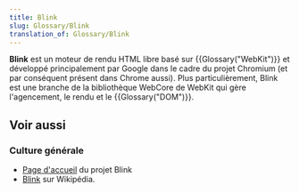 ```yaml
---
title: Blink
slug: Glossary/Blink
translation_of: Glossary/Blink
---
```


**Blink** est un moteur de rendu HTML libre basé sur {{Glossary("WebKit")}} et développé principalement par Google dans le cadre du projet Chromium (et par conséquent présent dans Chrome aussi). Plus particulièrement, Blink est une branche de la bibliothèque WebCore de WebKit qui gère l'agencement, le rendu et le {{Glossary("DOM")}}.

## Voir aussi

### Culture générale

- [Page d'accueil](http://www.chromium.org/blink) du projet Blink
- [Blink](http://fr.wikipedia.org/wiki/Blink_%28moteur_de_rendu%29) sur Wikipédia.

